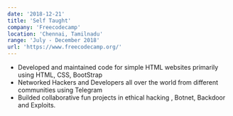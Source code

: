 ```yaml
---
date: '2018-12-21'
title: 'Self Taught'
company: 'Freecodecamp'
location: 'Chennai, Tamilnadu'
range: 'July - December 2018'
url: 'https://www.freecodecamp.org/'
---
```


- Developed and maintained code for simple HTML websites primarily using HTML, CSS, BootStrap
- Networked Hackers and Developers all over the world from different communities using Telegram
- Builded collaborative fun projects in ethical hacking , Botnet, Backdoor and Exploits.
